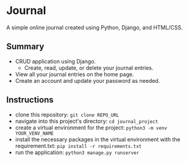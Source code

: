 # Journal
A simple online journal created using Python, Django, and HTML/CSS.

## Summary
- CRUD application using Django.
  - Create, read, update, or delete your journal entries.
- View all your journal entries on the home page.
- Create an account and update your password as needed.

## Instructions
- clone this repository: `git clone REPO_URL`
- navigate into this project's directory: `cd journal_project`
- create a virtual environment for the project: `python3 -m venv YOUR_VENV_NAME`
- install the necessary packages in the virtual environment with the requirement.txt: `pip install -r requirements.txt`
- run the application: `python3 manage.py runserver`

